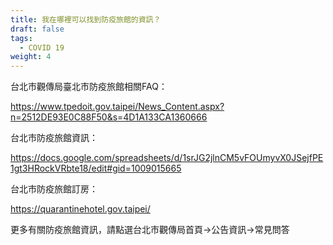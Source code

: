 ```yaml
---
title: 我在哪裡可以找到防疫旅館的資訊？
draft: false
tags:
  - COVID 19
weight: 4
---
```

台北市觀傳局臺北市防疫旅館相關FAQ：

<https://www.tpedoit.gov.taipei/News_Content.aspx?n=2512DE93E0C88F50&s=4D1A133CA1360666>

[](https://www.tpedoit.gov.taipei/News_Content.aspx?n=2512DE93E0C88F50&s=4D1A133CA1360666)台北市防疫旅館資訊：

<https://docs.google.com/spreadsheets/d/1srJG2jlnCM5vFOUmyvX0JSejfPE1gt3HRockVRbte18/edit#gid=1009015665>

台北市防疫旅館訂房：

<https://quarantinehotel.gov.taipei/>

更多有關防疫旅館資訊，請點選台北市觀傳局首頁→公告資訊→常見問答